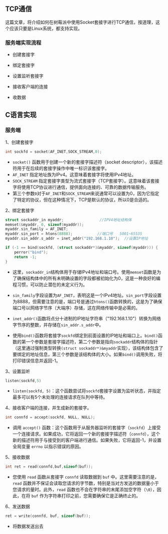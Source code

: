 ## TCP通信

这篇文章，将介绍如何在树莓派中使用Socket套接字进行TCP通信，按道理，这个应该只要是Linux系统，都支持实现。

### 服务端实现流程

* 创建套接字 

* 绑定套接字 

* 设置监听套接字 

* 接收客户端的连接 

* 收数据 

## C语言实现

### 服务端

1、创建套接字

```c
int sockfd = socket(AF_INET,SOCK_STREAM,0);	
```

- `socket()` 函数用于创建一个新的套接字描述符（socket descriptor），该描述符用于在后续的套接字操作中唯一标识该套接字。
- `AF_INET` 指定地址族为IPv4。这意味着套接字将使用IPv4地址。
- `SOCK_STREAM` 指定套接字类型为流式套接字（TCP套接字）。这意味着该套接字将使用TCP协议进行通信，提供面向连接的、可靠的数据传输服务。
- 第三个参数`0`对于`AF_INET`和`SOCK_STREAM`来说通常可以设置为0，因为它指定了特定的协议，但在这种情况下，TCP是默认的协议，所以0是合适的。

2、绑定套接字

```c
struct sockaddr_in myaddr;                //IPV4地址结构体
memset(&myaddr, 0, sizeof(myaddr));
myaddr.sin_family = AF_INET;              
myaddr.sin_port = htons(8888);           //端口号   5001~65535
myaddr.sin_addr.s_addr = inet_addr("192.168.1.10");  //设置IP地址

if (-1 == bind(sockfd, (struct sockaddr*)&myaddr, sizeof(myaddr))) {
    perror("bind");	
    return -1;
}
```

* 这里，`sockaddr_in`结构体用于存储IPv4地址和端口号。使用`memset`函数是为了确保结构体中的所有未明确设置的字段都被初始化为0，这是一种良好的编程习惯，可以防止潜在的未定义行为。

* `sin_family`字段设置为`AF_INET`，表明这是一个IPv4地址。`sin_port`字段设置为8888，但需要注意的是，端口号是通过`htons()`函数转换的，这是为了确保端口号以网络字节序（大端序）存储，这在网络传输中是必需的。
* `inet_addr()`函数将点分十进制的IP地址字符串（"192.168.1.10"）转换为网络字节序的整数，并存储在`sin_addr.s_addr`中。
* 使用`bind()`函数将套接字`sockfd`绑定到前面设置的IP地址和端口上。`bind()`函数的第一个参数是套接字描述符，第二个参数是指向`sockaddr`结构体的指针（这里通过强制类型转换`(struct sockaddr*)&myaddr`实现），该结构体包含了要绑定的地址信息，第三个参数是该结构体的大小。如果`bind()`调用失败，将打印错误信息并返回-1。

3、设置监听

```c
listen(sockfd,5)
```

* `listen(sockfd, 5)`：这个函数尝试将`sockfd`套接字设置为监听状态，并指定最多可以有5个未处理的连接请求在队列中等待。

4、接收客户端的连接，并生成新的套接字。

```c
int connfd = accept(sockfd, NULL, NULL);
```

* 调用 `accept()` 函数：这个函数用于从服务器监听的套接字（`sockfd`）上接受一个连接请求。如果成功，它将返回一个新的套接字描述符（`connfd`），这个新的描述符用于与接受到的客户端进行通信。如果失败，它将返回-1，并设置全局变量 `errno` 以指示错误的原因。

5、接收数据

```c
int ret = read(connfd,buf,sizeof(buf));
```

* 您使用 `read` 函数从套接字 `connfd` 读取数据到 `buf` 中。这里需要注意的是，`read` 函数并不保证会读取您请求的字节数，特别是当对方发送的数据量小于您请求的量时。此外，`read` 函数也不会在字符串的末尾添加空字符（`\0`），因此，在将 `buf` 作为字符串打印之前，您需要确保它是正确终止的。

6、发送数据

```c
ret = write(connfd, buf, sizeof(buf));
```

* 将数据发送出去

